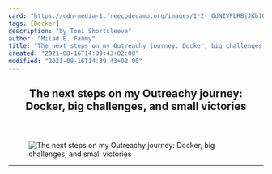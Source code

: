 ```yaml
---
card: "https://cdn-media-1.freecodecamp.org/images/1*2-_OdNIVPbRBjJKb7OiNgw.jpeg"
tags: [Docker]
description: "by Toni Shortsleeve"
author: "Milad E. Fahmy"
title: "The next steps on my Outreachy journey: Docker, big challenges, and small victories"
created: "2021-08-16T14:39:43+02:00"
modified: "2021-08-16T14:39:43+02:00"
---
```

<div class="site-wrapper">
<main id="site-main" class="site-main outer">
<div class="inner">
<article class="post-full post tag-docker tag-internships tag-life-lessons tag-tech tag-programming ">
<header class="post-full-header">
<h1 class="post-full-title">The next steps on my Outreachy journey: Docker, big challenges, and small victories</h1>
</header>
<figure class="post-full-image">
<picture>
<source media="(max-width: 700px)" sizes="1px" srcset="data:image/gif;base64,R0lGODlhAQABAIAAAAAAAP///yH5BAEAAAAALAAAAAABAAEAAAIBRAA7 1w">
<source media="(min-width: 701px)" sizes="(max-width: 800px) 400px,
(max-width: 1170px) 700px,
1400px" srcset="https://cdn-media-1.freecodecamp.org/images/1*2-_OdNIVPbRBjJKb7OiNgw.jpeg 300w,
https://cdn-media-1.freecodecamp.org/images/1*2-_OdNIVPbRBjJKb7OiNgw.jpeg 600w,
https://cdn-media-1.freecodecamp.org/images/1*2-_OdNIVPbRBjJKb7OiNgw.jpeg 1000w,
https://cdn-media-1.freecodecamp.org/images/1*2-_OdNIVPbRBjJKb7OiNgw.jpeg 2000w">
<img onerror="this.style.display='none'" src="https://cdn-media-1.freecodecamp.org/images/1*2-_OdNIVPbRBjJKb7OiNgw.jpeg" alt="The next steps on my Outreachy journey: Docker, big challenges, and small victories">
</picture>
</figure>
<section class="post-full-content">
<div class="post-content medium-migrated-article">
</div>
<hr>
</section>
</article>
</div>
</main>
</div>
<!-- Google Tag Manager (noscript) -->
<!-- End Google Tag Manager (noscript) -->
